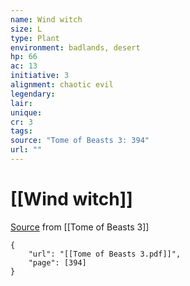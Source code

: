 ```yaml
---
name: Wind witch
size: L
type: Plant
environment: badlands, desert
hp: 66
ac: 13
initiative: 3
alignment: chaotic evil
legendary: 
lair: 
unique: 
cr: 3
tags: 
source: "Tome of Beasts 3: 394"
url: ""
---
```

# [[Wind witch]]

[Source](zotero://open-pdf/library/items/BLGR9HVR?page=394) from [[Tome of Beasts 3]]

```pdf
{
	"url": "[[Tome of Beasts 3.pdf]]",
	"page": [394]
}
```


